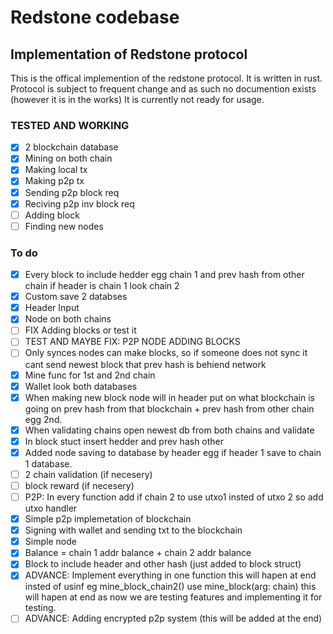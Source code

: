 # Redstone codebase
## Implementation of Redstone protocol
This is the offical implemention of the redstone protocol. It is written in rust. Protocol is subject to frequent change and as such no documention exists (however it is in the works) It is currently not ready for usage.
### TESTED AND WORKING
- [x] 2 blockchain database
- [x] Mining on both chain
- [x] Making local tx
- [x] Making p2p tx
- [x] Sending p2p block req
- [x] Reciving p2p inv block req
- [ ] Adding block
- [ ] Finding new nodes
### To do
- [x] Every block to include hedder egg chain 1 and prev hash from other chain if header is chain 1 look chain 2
- [x]  Custom save 2 databses
- [x]  Header Input
- [x]  Node on both chains
- [ ]  FIX Adding blocks or test it
- [ ] TEST AND MAYBE FIX: P2P NODE ADDING BLOCKS
- [ ]  Only synces nodes can make blocks, so if someone does not sync it cant send newest block that prev hash is behiend network
- [x]  Mine func for 1st and 2nd chain
- [x]  Wallet look both databases
- [x]  When making new block node will in header put on what blockchain is going on prev hash from that blockchain + prev hash from other chain egg 2nd.
- [x]  When validating chains open newest db from both chains and validate
- [x] In block stuct insert hedder and prev hash other
- [x]  Added node saving to database by header egg if header 1 save to chain 1 database.
- [ ] 2 chain validation (if necesery)
- [ ] block reward (if necesery)
- [ ] P2P: In every function add if chain 2 to use utxo1 insted of utxo 2 so add utxo handler
- [x] Simple p2p implemetation of blockchain
- [x] Signing with wallet and sending txt to the blockchain
- [x] Simple node
- [x] Balance = chain 1 addr balance + chain 2 addr balance
- [x] Block to include header and other hash (just added to block struct)
- [x] ADVANCE: Implement everything in one function this will hapen at end insted of usinf eg mine_block_chain2() use mine_block(arg: chain) this will hapen at end as now we are testing features and implementing it for testing.
- [ ] ADVANCE: Adding encrypted p2p system (this will be added at the end)
